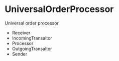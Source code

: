 # UniversalOrderProcessor
Universal order processor

* Receiver
* IncomingTransaltor
* Processor
* OutgoingTransaltor
* Sender
